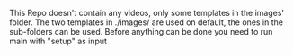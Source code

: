 This Repo doesn't contain any videos, only some templates in the images' folder. The two templates in
./images/ are used on default, the ones in the sub-folders can be used.
Before anything can be done you need to run main with "setup" as input
